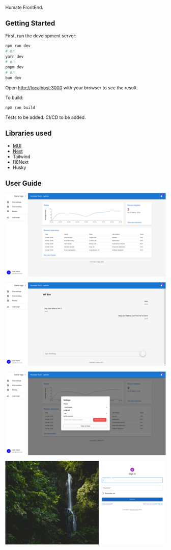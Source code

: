 Humate FrontEnd.

## Getting Started

First, run the development server:

```bash
npm run dev
# or
yarn dev
# or
pnpm dev
# or
bun dev
```

Open [http://localhost:3000](http://localhost:3000) with your browser to see the result.

To build:

```bash
npm run build
```

Tests to be added. CI/CD to be added.

## Libraries used

- [MUI](https://mui.com/material-ui/react-dialog/)
- [Next](https://nextjs.org/docs/)
- Tailwind
- I18Next
- Husky

## User Guide

![Alt text](public/images/mainFrame.png)

![Alt text](public/images/chatFrame.png)

![Alt text](public/images/settingsFrame.png)

![Alt text](public/images/loginFrame.png)
